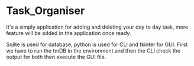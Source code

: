 # Task_Organiser

It's a simply application for adding and deleting your day to day task, more feature will be added in the application once ready.

Sqlite is used for database, python is used for CLI and tkinter for GUI. First we have to run the tmDB in the environment and then the CLI check the output for both then execute the GUI file.
